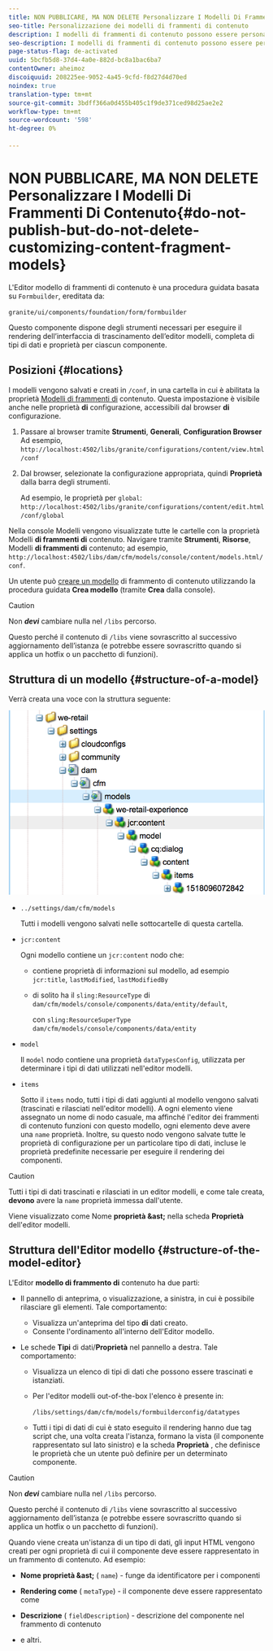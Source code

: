 ```yaml
---
title: NON PUBBLICARE, MA NON DELETE Personalizzare I Modelli Di Frammenti Di Contenuto
seo-title: Personalizzazione dei modelli di frammenti di contenuto
description: I modelli di frammenti di contenuto possono essere personalizzati ed estesi.
seo-description: I modelli di frammenti di contenuto possono essere personalizzati ed estesi.
page-status-flag: de-activated
uuid: 5bcfb5d8-37d4-4a0e-882d-bc8a1bac6ba7
contentOwner: aheimoz
discoiquuid: 208225ee-9052-4a45-9cfd-f8d27d4d70ed
noindex: true
translation-type: tm+mt
source-git-commit: 3bdff366a0d455b405c1f9de371ced98d25ae2e2
workflow-type: tm+mt
source-wordcount: '598'
ht-degree: 0%

---
```



# NON PUBBLICARE, MA NON DELETE Personalizzare I Modelli Di Frammenti Di Contenuto{#do-not-publish-but-do-not-delete-customizing-content-fragment-models}

L&#39;Editor modello di frammenti di contenuto è una procedura guidata basata su `Formbuilder`, ereditata da:

`granite/ui/components/foundation/form/formbuilder`

Questo componente dispone degli strumenti necessari per eseguire il rendering dell’interfaccia di trascinamento dell’editor modelli, completa di tipi di dati e proprietà per ciascun componente.

## Posizioni {#locations}

I modelli vengono salvati e creati in `/conf`, in una cartella in cui è abilitata la proprietà [Modelli di frammenti di](/help/assets/content-fragments-models.md#enable-content-fragment-models) contenuto. Questa impostazione è visibile anche nelle proprietà **di** configurazione, accessibili dal browser **di** configurazione.

1. Passare al browser tramite **Strumenti**, **Generali**, **Configuration Browser** Ad esempio, 
`http://localhost:4502/libs/granite/configurations/content/view.html/conf`

1. Dal browser, selezionate la configurazione appropriata, quindi **Proprietà** dalla barra degli strumenti.

   Ad esempio, le proprietà per `global`: `http://localhost:4502/libs/granite/configurations/content/edit.html/conf/global`

Nella console Modelli vengono visualizzate tutte le cartelle con la proprietà Modelli **di frammenti di** contenuto. Navigare tramite **Strumenti**, **Risorse**, Modelli **di frammenti di** contenuto; ad esempio, `http://localhost:4502/libs/dam/cfm/models/console/content/models.html/conf`.

Un utente può [creare un modello](/help/assets/content-fragments-models.md#creating-a-content-fragment-model) di frammento di contenuto utilizzando la procedura guidata **Crea modello** (tramite **Crea** dalla console).

>[!CAUTION]
>
>Non ***devi*** cambiare nulla nel `/libs` percorso.
>
>Questo perché il contenuto di `/libs` viene sovrascritto al successivo aggiornamento dell’istanza (e potrebbe essere sovrascritto quando si applica un hotfix o un pacchetto di funzioni).

## Struttura di un modello {#structure-of-a-model}

Verrà creata una voce con la struttura seguente:

![cf-54](assets/cf-54.png)

* `../settings/dam/cfm/models`

   Tutti i modelli vengono salvati nelle sottocartelle di questa cartella.

* `jcr:content`

   Ogni modello contiene un `jcr:content` nodo che:

   * contiene proprietà di informazioni sul modello, ad esempio `jcr:title`, `lastModified`, `lastModifiedBy`
   * di solito ha il `sling:ResourceType` di `dam/cfm/models/console/components/data/entity/default`,

      con `sling:ResourceSuperType` `dam/cfm/models/console/components/data/entity`

* `model`

   Il `model` nodo contiene una proprietà `dataTypesConfig`, utilizzata per determinare i tipi di dati utilizzati nell&#39;editor modelli.

* `items`

   Sotto il `items` nodo, tutti i tipi di dati aggiunti al modello vengono salvati (trascinati e rilasciati nell&#39;editor modelli). A ogni elemento viene assegnato un nome di nodo casuale, ma affinché l&#39;editor dei frammenti di contenuto funzioni con questo modello, ogni elemento deve avere una `name` proprietà. Inoltre, su questo nodo vengono salvate tutte le proprietà di configurazione per un particolare tipo di dati, incluse le proprietà predefinite necessarie per eseguire il rendering dei componenti.

>[!CAUTION]
>
>Tutti i tipi di dati trascinati e rilasciati in un editor modelli, e come tale creata, **devono** avere la `name` proprietà immessa dall&#39;utente.
>
>Viene visualizzato come Nome **proprietà &amp;ast;** nella scheda **Proprietà** dell&#39;editor modelli.

## Struttura dell&#39;Editor modello {#structure-of-the-model-editor}

L&#39;Editor **modello di frammento di** contenuto ha due parti:

* Il pannello di anteprima, o visualizzazione, a sinistra, in cui è possibile rilasciare gli elementi. Tale comportamento:

   * Visualizza un&#39;anteprima del tipo **di** dati creato.
   * Consente l&#39;ordinamento all&#39;interno dell&#39;Editor modello.

* Le schede **Tipi** di dati/**Proprietà** nel pannello a destra. Tale comportamento:

   * Visualizza un elenco di tipi di dati che possono essere trascinati e istanziati.
   * Per l&#39;editor modelli out-of-the-box l&#39;elenco è presente in:

      `/libs/settings/dam/cfm/models/formbuilderconfig/datatypes`

      <!-- Please uncomment when file is used
      This node contains all the data types currently supported in the model editor. For more information on how to configure the data types, see [Customizing Data Types for Content Fragment Models](/help/sites-developing/customizing-content-fragment-model-data-types.md).
      -->

   * Tutti i tipi di dati di cui è stato eseguito il rendering hanno due tag script che, una volta creata l&#39;istanza, formano la vista (il componente rappresentato sul lato sinistro) e la scheda **Proprietà** , che definisce le proprietà che un utente può definire per un determinato componente.

>[!CAUTION]
>
>Non ***devi*** cambiare nulla nel `/libs` percorso.
>
>Questo perché il contenuto di `/libs` viene sovrascritto al successivo aggiornamento dell’istanza (e potrebbe essere sovrascritto quando si applica un hotfix o un pacchetto di funzioni).

<!-- Please uncomment when files are used
The properties on the right side define a form that is submitted directly into JCR under `/conf`; see the path in the example [Structure of a Model](/help/sites-developing/customizing-content-fragment-models.md#structure-of-a-model).
-->

Quando viene creata un&#39;istanza di un tipo di dati, gli input HTML vengono creati per ogni proprietà di cui il componente deve essere rappresentato in un frammento di contenuto. Ad esempio:

* **Nome proprietà &amp;ast;** ( `name`) - funge da identificatore per i componenti

* **Rendering come** ( `metaType`) - il componente deve essere rappresentato come

* **Descrizione** ( `fieldDescription`) - descrizione del componente nel frammento di contenuto

* e altri.

